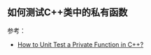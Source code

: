 ## 如何测试C++类中的私有函数


参考：

- [How to Unit Test a Private Function in C++?](https://www.codeproject.com/Tips/5249547/How-to-Unit-Test-a-Private-Function-in-Cplusplus)
